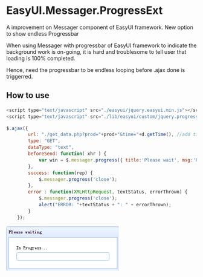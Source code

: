 # EasyUI.Messager.ProgressExt
A improvement on Messager component of EasyUI framework. New option to show endless Progressbar

When using Messager with progressbar of EasyUI framework to indicate the background work is on-going, it is hard and troublesome to tell user that loading is 100% completed. 

Hence, need the progressbar to be endless looping before .ajax done is triggerred. 

## How to use

```javascript
<script type="text/javascript" src="./easyui/jquery.easyui.min.js"></script>
<script type="text/javascript" src="./lib/easyui/custom/jquery.progressbar.custom.js"></script>
```

```javascript
$.ajax({
		url: "./get_data.php?prod="+prod+"&time="+d.getTime(), //add time to too force refresh
		type: "GET",
		dataType: "text",
		beforeSend: function( xhr ) {
			var win = $.messager.progress({	title:'Please wait', msg:'Retrieving data from database...'});
		},
		success: function(rep) {
			$.messager.progress('close');
		},
		error : function(XMLHttpRequest, textStatus, errorThrown) {		
			$.messager.progress('close');				
			alert("ERROR: "+textStatus + ": " + errorThrown);
		}	
	});
```
 

![Alt text](demo.gif?raw=true "Result")
